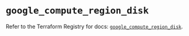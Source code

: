 # `google_compute_region_disk`

Refer to the Terraform Registry for docs: [`google_compute_region_disk`](https://registry.terraform.io/providers/hashicorp/google/6.43.0/docs/resources/compute_region_disk).
